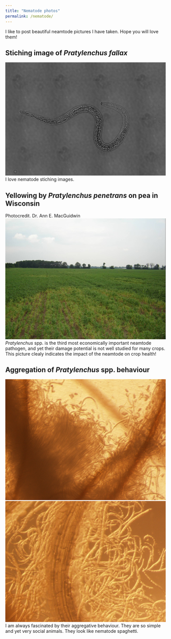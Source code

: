 ```yaml
---
title: "Nematode photos"
permalink: /nematode/
---
```


I like to post beautiful neamtode pictures I have taken.
Hope you will love them!

## Stiching image of *Pratylenchus fallax* 
![](../rln734_stiching.png)
I love nematode stiching images.

## Yellowing by *Pratylenchus penetrans* on pea in Wisconsin
Photocredit. Dr. Ann E. MacGuidwin
![](../pea_RlnDamage.jpg)
*Pratylenchus* spp. is the third most economically important neamtode pathogen, and yet their damage potential is not well studied for many crops. This picture clealy indicates the impact of the neamtode on crop health!

## Aggregation of *Pratylenchus* spp. behaviour
![](../nema_aggregation1.jpg)
![](../nema_aggregation2.jpg)
I am always fascinated by their aggregative behaviour. They are so simple and yet very social animals. 
They look like nematode spaghetti. 




